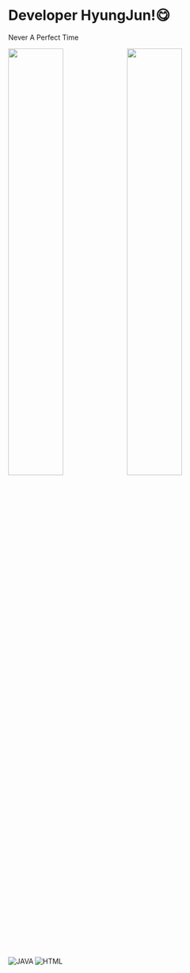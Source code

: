 # Developer HyungJun!😋


Never A Perfect Time

<img align="left" width="47%" src="https://github-readme-stats.vercel.app/api?username=1hjjun&show_icons=true&theme=radical" />

<img align="left" width="47%" src="https://github-readme-stats.vercel.app/api/top-langs/?username=1hjjun&layout=compact" />


<img align="left" alt="JAVA" src="https://img.shields.io/badge/java-%23ED8B00.svg?style=for-the-badge&logo=java&logoColor=white" />

<img align="left" alt="HTML" src="https://img.shields.io/badge/html5-%23E34F26.svg?style=for-the-badge&logo=html5&logoColor=white" />
